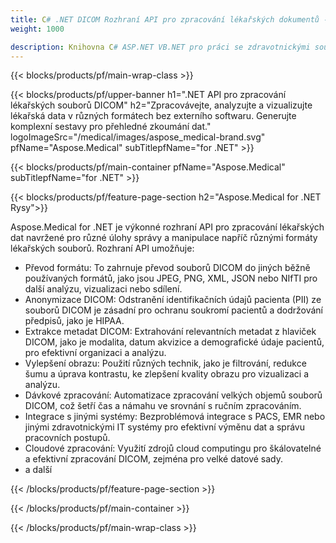 ```yaml
---
title: C# .NET DICOM Rozhraní API pro zpracování lékařských dokumentů - Aspose 
weight: 1000

description: Knihovna C# ASP.NET VB.NET pro práci se zdravotnickými soubory DICOM. 
---
```


{{< blocks/products/pf/main-wrap-class >}}

{{< blocks/products/pf/upper-banner h1=".NET API pro zpracování lékařských souborů DICOM" h2="Zpracovávejte, analyzujte a vizualizujte lékařská data v různých formátech bez externího softwaru. Generujte komplexní sestavy pro přehledné zkoumání dat." logoImageSrc="/medical/images/aspose_medical-brand.svg" pfName="Aspose.Medical" subTitlepfName="for .NET" >}}

{{< blocks/products/pf/main-container pfName="Aspose.Medical" subTitlepfName="for .NET" >}}

{{< blocks/products/pf/feature-page-section h2="Aspose.Medical for .NET Rysy">}}

<p>Aspose.Medical for .NET je výkonné rozhraní API pro zpracování lékařských dat navržené pro různé úlohy správy a manipulace napříč různými formáty lékařských souborů. Rozhraní API umožňuje:</p>

<ul>
<li>Převod formátu: To zahrnuje převod souborů DICOM do jiných běžně používaných formátů, jako jsou JPEG, PNG, XML, JSON nebo NIfTI pro další analýzu, vizualizaci nebo sdílení.</li>
<li>Anonymizace DICOM: Odstranění identifikačních údajů pacienta (PII) ze souborů DICOM je zásadní pro ochranu soukromí pacientů a dodržování předpisů, jako je HIPAA.</li>
<li>Extrakce metadat DICOM: Extrahování relevantních metadat z hlaviček DICOM, jako je modalita, datum akvizice a demografické údaje pacientů, pro efektivní organizaci a analýzu.</li>
<li>Vylepšení obrazu: Použití různých technik, jako je filtrování, redukce šumu a úprava kontrastu, ke zlepšení kvality obrazu pro vizualizaci a analýzu.</li>
<li>Dávkové zpracování: Automatizace zpracování velkých objemů souborů DICOM, což šetří čas a námahu ve srovnání s ručním zpracováním.</li>
<li>Integrace s jinými systémy: Bezproblémová integrace s PACS, EMR nebo jinými zdravotnickými IT systémy pro efektivní výměnu dat a správu pracovních postupů.</li>
<li>Cloudové zpracování: Využití zdrojů cloud computingu pro škálovatelné a efektivní zpracování DICOM, zejména pro velké datové sady.</li>
<li>a další</li>
</ul>

{{< /blocks/products/pf/feature-page-section >}}

{{< /blocks/products/pf/main-container >}}

{{< /blocks/products/pf/main-wrap-class >}}